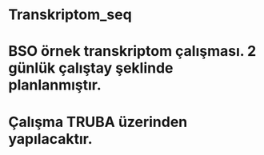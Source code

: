 # Transkriptom_seq
# BSO örnek transkriptom çalışması. 2 günlük çalıştay şeklinde planlanmıştır.
# Çalışma TRUBA üzerinden yapılacaktır.
